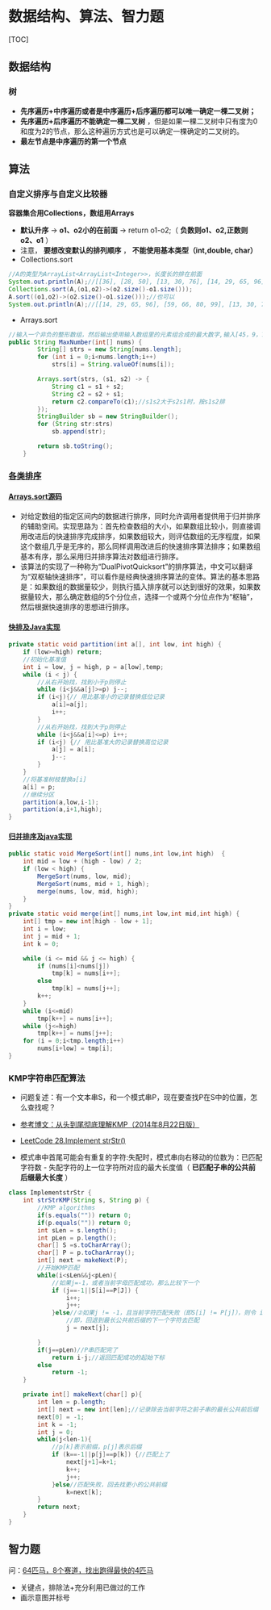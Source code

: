 # 数据结构、算法、智力题

[TOC]

## 数据结构

### 树

-   **先序遍历+中序遍历或者是中序遍历+后序遍历都可以唯一确定一棵二叉树；**
-   **先序遍历+后序遍历不能确定一棵二叉树** ，但是如果一棵二叉树中只有度为0和度为2的节点，那么这种遍历方式也是可以确定一棵确定的二叉树的。
-   **最左节点是中序遍历的第一个节点**

## 算法

### 自定义排序与自定义比较器

 **容器集合用Collections，数组用Arrays**

-   **默认升序** → **o1、o2小的在前面** → return o1-o2;（ **负数则o1、o2,正数则 o2、o1** ）
-   注意， **要想改变默认的排列顺序** ， **不能使用基本类型（int,double, char）**
-   Collections.sort

```java
//A的类型为ArrayList<ArrayList<Integer>>，长度长的排在前面
System.out.println(A);//[[36], [28, 50], [13, 30, 76], [14, 29, 65, 96], [59, 66, 80, 99], [82], [93], [86, 94], [87]]
Collections.sort(A,(o1,o2)->(o2.size()-o1.size()));
A.sort((o1,o2)->(o2.size()-o1.size()));//也可以
System.out.println(A);//[[14, 29, 65, 96], [59, 66, 80, 99], [13, 30, 76], [28, 50], [86, 94], [36], [82], [93], [87]]
```

-   Arrays.sort

```java
//输入一个非负的整形数组，然后输出使用输入数组里的元素组合成的最大数字,输入[45，9，7]，输出字符串“9745”
public String MaxNumber(int[] nums) {
        String[] strs = new String[nums.length];
        for (int i = 0;i<nums.length;i++)
            strs[i] = String.valueOf(nums[i]);

        Arrays.sort(strs, (s1, s2) -> {
            String c1 = s1 + s2;
            String c2 = s2 + s1;
            return c2.compareTo(c1);//s1s2大于s2s1时，按s1s2排
        });
        StringBuilder sb = new StringBuilder();
        for (String str:strs)
            sb.append(str);

        return sb.toString();
    }
```

### [各类排序](https://cyc2018.github.io/CS-Notes/#/notes/%E7%AE%97%E6%B3%95%20-%20%E6%8E%92%E5%BA%8F)

#### [Arrays.sort源码](https://www.jianshu.com/p/2ba326210665)

-   对给定数组的指定区间内的数据进行排序，同时允许调用者提供用于归并排序的辅助空间。实现思路为：首先检查数组的大小，如果数组比较小，则直接调用改进后的快速排序完成排序，如果数组较大，则评估数组的无序程度，如果这个数组几乎是无序的，那么同样调用改进后的快速排序算法排序；如果数组基本有序，那么采用归并排序算法对数组进行排序。
-   该算法的实现了一种称为“DualPivotQuicksort”的排序算法，中文可以翻译为“双枢轴快速排序”，可以看作是经典快速排序算法的变体。算法的基本思路是：如果数组的数据量较少，则执行插入排序就可以达到很好的效果，如果数据量较大，那么确定数组的5个分位点，选择一个或两个分位点作为“枢轴”，然后根据快速排序的思想进行排序。

#### [快排及Java实现](https://blog.csdn.net/jianyuerensheng/article/details/51258374)

```java
private static void partition(int a[], int low, int high) {
	if (low>=high) return;
	//初始化基准值
	int i = low, j = high, p = a[low],temp;
	while (i < j) {
		//从右开始找，找到小于p则停止
		while (i<j&&a[j]>=p) j--;
		if (i<j){// 用比基准小的记录替换低位记录
			a[i]=a[j];
			i++;
		}
		//从右开始找，找到大于p则停止
		while (i<j&&a[i]<=p) i++;
		if (i<j) {// 用比基准大的记录替换高位记录
			a[j] = a[i];
			j--;
		}
	}
	//将基准树枝替换a[i]
	a[i] = p;
	//继续分区
	partition(a,low,i-1);
	partition(a,i+1,high);
}
```

#### [归并排序及java实现](https://www.jianshu.com/p/39dd1d9b491d)

```java
public static void MergeSort(int[] nums,int low,int high)  {
	int mid = low + (high - low) / 2;
	if (low < high) {
		MergeSort(nums, low, mid);
		MergeSort(nums, mid + 1, high);
		merge(nums, low, mid, high);
	}
}
private static void merge(int[] nums,int low,int mid,int high) {
	int[] tmp = new int[high - low + 1];
	int i = low;
	int j = mid + 1;
	int k = 0;

	while (i <= mid && j <= high) {
		if (nums[i]<nums[j])
			tmp[k] = nums[i++];
		else
			tmp[k] = nums[j++];
		k++;
	}
	while (i<=mid)
		tmp[k++] = nums[i++];
	while (j<=high)
		tmp[k++] = nums[j++];
	for (i = 0;i<tmp.length;i++)
		nums[i+low] = tmp[i];
}
```

### KMP字符串匹配算法

-   问题复述：有一个文本串S，和一个模式串P，现在要查找P在S中的位置，怎么查找呢？
-   [参考博文：从头到尾彻底理解KMP（2014年8月22日版）](https://blog.csdn.net/v_july_v/article/details/7041827)
-   [LeetCode 28.Implement strStr()](https://leetcode.com/problems/implement-strstr/description/)

-   模式串中首尾可能会有重复的字符:失配时，模式串向右移动的位数为：已匹配字符数 - 失配字符的上一位字符所对应的最大长度值（ **已匹配子串的公共前后缀最大长度** ）

```java
class ImplementstrStr {
	int strStrKMP(String s, String p) {
		//KMP algorithms
		if(s.equals("")) return 0;
		if(p.equals("")) return 0;
		int sLen = s.length();
		int pLen = p.length();
		char[] S =s.toCharArray();
		char[] P = p.toCharArray();
		int[] next = makeNext(P);
		//开始KMP匹配
		while(i<sLen&&j<pLen){
			//如果j=-1，或者当前字母匹配成功，那么比较下一个
			if (j==-1||S[i]==P[J]) {
				i++;
				j++;
			}else//②如果j != -1，且当前字符匹配失败（即S[i] != P[j]），则令 i 不变，j = next[j]  
			 	//即，回退到最长公共前后缀的下一个字符去匹配
				j = next[j];

		}
		if(j==pLen)//P串匹配完了
			return i-j;//返回匹配成功的起始下标
		else
			return -1;
	}

	private int[] makeNext(char[] p){
		int len = p.length;
		int[] next = new int[len];//记录除去当前字符之前子串的最长公共前后缀
		next[0] = -1;
		int k = -1;
		int j = 0;
		while(j<len-1){
			//p[k]表示前缀，p[j]表示后缀
			if (k==-1||p[j]==p[k]) {//匹配上了
				next[j+1]=k+1;
				k++;
				j++;
			}else//匹配失败，回去找更小的公共前缀
				k=next[k];
		}
		return next;
	}
}
```

## 智力题

问：[64匹马，8个赛道，找出跑得最快的4匹马](https://blog.csdn.net/u013829973/article/details/80787928)

-   关键点，排除法+充分利用已做过的工作
-   画示意图并标号
